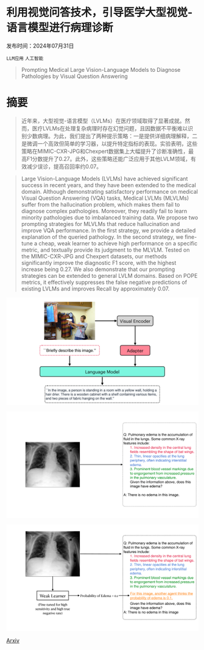 # 利用视觉问答技术，引导医学大型视觉-语言模型进行病理诊断

发布时间：2024年07月31日

`LLM应用` `人工智能`

> Prompting Medical Large Vision-Language Models to Diagnose Pathologies by Visual Question Answering

# 摘要

> 近年来，大型视觉-语言模型（LVLMs）在医疗领域取得了显著成就。然而，医疗LVLMs在处理复杂病理时存在幻觉问题，且因数据不平衡难以识别少数病理。为此，我们提出了两种提示策略：一是提供详细病理解释，二是微调一个高效但简单的学习器，以提升特定指标的表现。实验表明，这些策略在MIMIC-CXR-JPG和Chexpert数据集上大幅提升了诊断准确性，最高F1分数提升了0.27。此外，这些策略还能广泛应用于其他LVLM领域，有效减少误诊，提高召回率约0.07。

> Large Vision-Language Models (LVLMs) have achieved significant success in recent years, and they have been extended to the medical domain. Although demonstrating satisfactory performance on medical Visual Question Answering (VQA) tasks, Medical LVLMs (MLVLMs) suffer from the hallucination problem, which makes them fail to diagnose complex pathologies. Moreover, they readily fail to learn minority pathologies due to imbalanced training data. We propose two prompting strategies for MLVLMs that reduce hallucination and improve VQA performance. In the first strategy, we provide a detailed explanation of the queried pathology. In the second strategy, we fine-tune a cheap, weak learner to achieve high performance on a specific metric, and textually provide its judgment to the MLVLM. Tested on the MIMIC-CXR-JPG and Chexpert datasets, our methods significantly improve the diagnostic F1 score, with the highest increase being 0.27. We also demonstrate that our prompting strategies can be extended to general LVLM domains. Based on POPE metrics, it effectively suppresses the false negative predictions of existing LVLMs and improves Recall by approximately 0.07.

![利用视觉问答技术，引导医学大型视觉-语言模型进行病理诊断](../../../paper_images/2407.21368/x1.png)

![利用视觉问答技术，引导医学大型视觉-语言模型进行病理诊断](../../../paper_images/2407.21368/x2.png)

![利用视觉问答技术，引导医学大型视觉-语言模型进行病理诊断](../../../paper_images/2407.21368/x3.png)

[Arxiv](https://arxiv.org/abs/2407.21368)